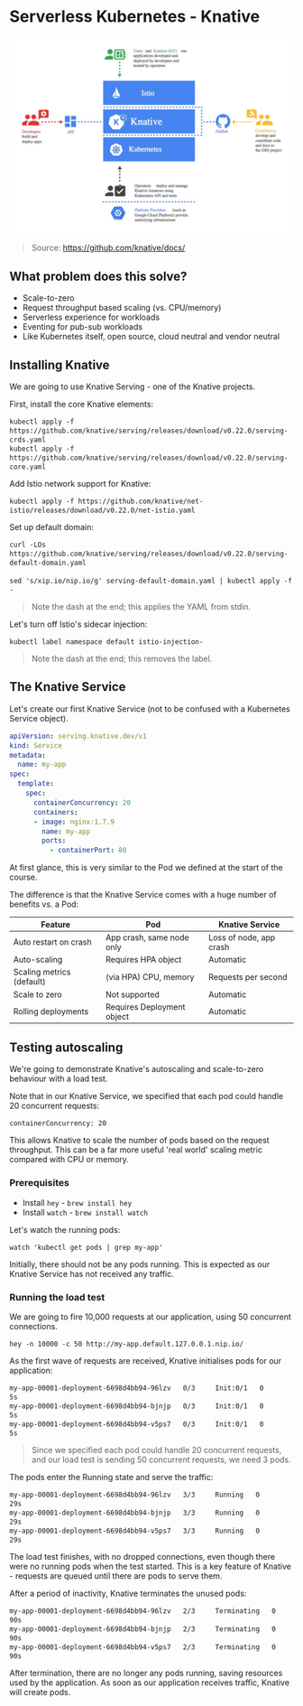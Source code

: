 # Serverless Kubernetes - Knative

![Knative architecture](img/knative-arch.jpeg)

> Source: https://github.com/knative/docs/

## What problem does this solve?

- Scale-to-zero
- Request throughput based scaling (vs. CPU/memory)
- Serverless experience for workloads
- Eventing for pub-sub workloads
- Like Kubernetes itself, open source, cloud neutral and vendor neutral

## Installing Knative

We are going to use Knative Serving - one of the Knative projects.

First, install the core Knative elements:

```
kubectl apply -f https://github.com/knative/serving/releases/download/v0.22.0/serving-crds.yaml
kubectl apply -f https://github.com/knative/serving/releases/download/v0.22.0/serving-core.yaml
```

Add Istio network support for Knative:

```
kubectl apply -f https://github.com/knative/net-istio/releases/download/v0.22.0/net-istio.yaml
```

Set up default domain:

```
curl -LOs https://github.com/knative/serving/releases/download/v0.22.0/serving-default-domain.yaml

sed 's/xip.io/nip.io/g' serving-default-domain.yaml | kubectl apply -f -
```

> Note the dash at the end; this applies the YAML from stdin.

Let's turn off Istio's sidecar injection:

```
kubectl label namespace default istio-injection-
```

> Note the dash at the end; this removes the label.

## The Knative Service

Let's create our first Knative Service (not to be confused with a Kubernetes Service object).

```yaml
apiVersion: serving.knative.dev/v1
kind: Service
metadata:
  name: my-app
spec:
  template:
    spec:
      containerConcurrency: 20
      containers:
      - image: nginx:1.7.9
        name: my-app
        ports:
          - containerPort: 80
```

At first glance, this is very similar to the Pod we defined at the start of the course.

The difference is that the Knative Service comes with a huge number of benefits vs. a Pod:

| Feature                   | Pod                        | Knative Service         |
|---------------------------|----------------------------|-------------------------|
| Auto restart on crash     | App crash, same node only  | Loss of node, app crash |
| Auto-scaling              | Requires HPA object        | Automatic               |
| Scaling metrics (default) | (via HPA) CPU, memory      | Requests per second     |
| Scale to zero             | Not supported              | Automatic               |
| Rolling deployments       | Requires Deployment object | Automatic               |

## Testing autoscaling

We're going to demonstrate Knative's autoscaling and scale-to-zero behaviour with a load test.

Note that in our Knative Service, we specified that each pod could handle 20 concurrent requests:

	containerConcurrency: 20

This allows Knative to scale the number of pods based on the request throughput. This can be a far more useful 'real world' scaling metric compared with CPU or memory.

### Prerequisites

- Install `hey` - `brew install hey`
- Install `watch` - `brew install watch`

Let's watch the running pods:

	watch 'kubectl get pods | grep my-app'

Initially, there should not be any pods running. This is expected as our Knative Service has not received any traffic.

### Running the load test

We are going to fire 10,000 requests at our application, using 50 concurrent connections.

	hey -n 10000 -c 50 http://my-app.default.127.0.0.1.nip.io/

As the first wave of requests are received, Knative initialises pods for our application:

    my-app-00001-deployment-6698d4bb94-96lzv   0/3     Init:0/1   0          5s
    my-app-00001-deployment-6698d4bb94-bjnjp   0/3     Init:0/1   0          5s
    my-app-00001-deployment-6698d4bb94-v5ps7   0/3     Init:0/1   0          5s

> Since we specified each pod could handle 20 concurrent requests, and our load test is sending 50 concurrent requests, we need 3 pods.

The pods enter the Running state and serve the traffic:

    my-app-00001-deployment-6698d4bb94-96lzv   3/3     Running   0          29s
    my-app-00001-deployment-6698d4bb94-bjnjp   3/3     Running   0          29s
    my-app-00001-deployment-6698d4bb94-v5ps7   3/3     Running   0          29s

The load test finishes, with no dropped connections, even though there were no running pods when the test started. This is a key feature of Knative - requests are queued until there are pods to serve them.

After a period of inactivity, Knative terminates the unused pods:

    my-app-00001-deployment-6698d4bb94-96lzv   2/3     Terminating   0          90s
    my-app-00001-deployment-6698d4bb94-bjnjp   2/3     Terminating   0          90s
    my-app-00001-deployment-6698d4bb94-v5ps7   2/3     Terminating   0          90s


After termination, there are no longer any pods running, saving resources used by the application. As soon as our application receives traffic, Knative will create pods.
